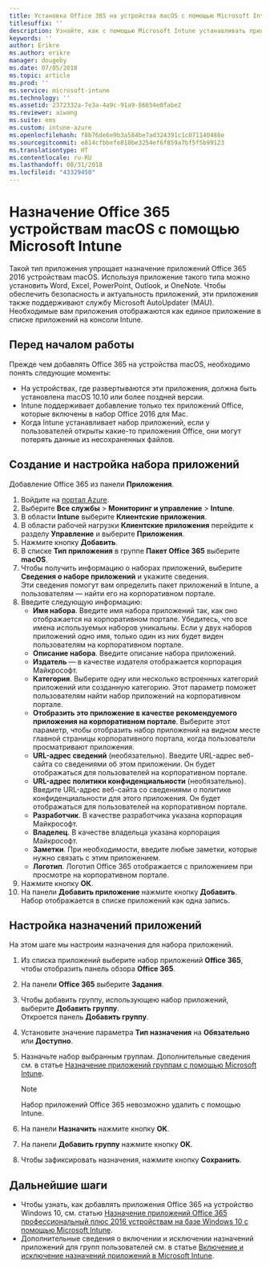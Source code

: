 ```yaml
---
title: Установка Office 365 на устройства macOS с помощью Microsoft Intune
titlesuffix: ''
description: Узнайте, как с помощью Microsoft Intune устанавливать приложения Office 365 на устройствах с macOS.
keywords: ''
author: Erikre
ms.author: erikre
manager: dougeby
ms.date: 07/05/2018
ms.topic: article
ms.prod: ''
ms.service: microsoft-intune
ms.technology: ''
ms.assetid: 2372332a-7e3a-4a9c-91a9-86654e0fabe2
ms.reviewer: aiwang
ms.suite: ems
ms.custom: intune-azure
ms.openlocfilehash: f8b76de6e9b3a584be7ad324391c1c071140488e
ms.sourcegitcommit: e814cfbbefe818be3254ef6f859a7bf5f5b99123
ms.translationtype: HT
ms.contentlocale: ru-RU
ms.lasthandoff: 08/31/2018
ms.locfileid: "43329450"
---
```

# <a name="assign-office-365-to-macos-devices-with-microsoft-intune"></a>Назначение Office 365 устройствам macOS с помощью Microsoft Intune

Такой тип приложения упрощает назначение приложений Office 365 2016 устройствам macOS. Используя приложение такого типа можно установить Word, Excel, PowerPoint, Outlook, и OneNote. Чтобы обеспечить безопасность и актуальность приложений, эти приложения также поддерживают службу Microsoft AutoUpdater (MAU). Необходимые вам приложения отображаются как единое приложение в списке приложений на консоли Intune.


## <a name="before-you-start"></a>Перед началом работы

Прежде чем добавлять Office 365 на устройства macOS, необходимо понять следующие моменты:

- На устройствах, где развертываются эти приложения, должна быть установлена macOS 10.10 или более поздней версии.
- Intune поддерживает добавление только тех приложений Office, которые включены в набор Office 2016 для Mac.
- Когда Intune устанавливает набор приложений, если у пользователей открыты какие-то приложения Office, они могут потерять данные из несохраненных файлов.

## <a name="create-and-configure-the-app-suite"></a>Создание и настройка набора приложений

Добавление Office 365 из панели **Приложения**.
1. Войдите на [портал Azure](https://portal.azure.com).
2. Выберите **Все службы** > **Мониторинг и управление** > **Intune**.
3. В области **Intune** выберите **Клиентские приложения**.
4. В области рабочей нагрузки **Клиентские приложения** перейдите к разделу **Управление** и выберите **Приложения**. 
5. Нажмите кнопку **Добавить**.
6. В списке **Тип приложения** в группе **Пакет Office 365** выберите **macOS**.
7. Чтобы получить информацию о наборах приложений, выберите **Сведения о наборе приложений** и укажите сведения.  
    Эти сведения помогут вам определить пакет приложений в Intune, а пользователям — найти его на корпоративном портале.
8. Введите следующую информацию:
    - **Имя набора**. Введите имя набора приложений так, как оно отображается на корпоративном портале. Убедитесь, что все имена используемых наборов уникальны. Если у двух наборов приложений одно имя, только один из них будет виден пользователям на корпоративном портале.
    - **Описание набора**. Введите описание набора приложений.
    - **Издатель** — в качестве издателя отображается корпорация Майкрософт.
    - **Категория**. Выберите одну или несколько встроенных категорий приложений или созданную категорию. Этот параметр поможет пользователям найти набор приложений на корпоративном портале.
    - **Отобразить это приложение в качестве рекомендуемого приложения на корпоративном портале**. Выберите этот параметр, чтобы отобразить набор приложений на видном месте главной страницы корпоративного портала, когда пользователи просматривают приложения.
    - **URL-адрес сведений** (необязательно). Введите URL-адрес веб-сайта со сведениями об этом приложении. Он будет отображаться для пользователей на корпоративном портале.
    - **URL-адрес политики конфиденциальности** (необязательно). Введите URL-адрес веб-сайта со сведениями о политике конфиденциальности для этого приложения. Он будет отображаться для пользователей на корпоративном портале.
    - **Разработчик**. В качестве разработчика указана корпорация Майкрософт.
    - **Владелец**. В качестве владельца указана корпорация Майкрософт.
    - **Заметки**. При необходимости, введите любые заметки, которые нужно связать с этим приложением.
    - **Логотип**. Логотип Office 365 отображается с приложением при просмотре на корпоративном портале.
9. Нажмите кнопку **ОК**.
10. На панели **Добавить приложение** нажмите кнопку **Добавить**.  
    Набор отображается в списке приложений как одна запись.

## <a name="configure-app-assignments"></a>Настройка назначений приложений

На этом шаге мы настроим назначения для набора приложений. 

1. Из списка приложений выберите набор приложений **Office 365**, чтобы отобразить панель обзора **Office 365**.
2. На панели **Office 365** выберите **Задания**.
3. Чтобы добавить группу, использующею набор приложений, выберите **Добавить группу**.  
    Откроется панель **Добавить группу**.
4. Установите значение параметра **Тип назначения** на **Обязательно** или **Доступно**.
5. Назначьте набор выбранным группам. Дополнительные сведения см. в статье [Назначение приложений группам с помощью Microsoft Intune](apps-deploy.md).

    >[!Note]
    > Набор приложений Office 365 невозможно удалить с помощью Intune.

5. На панели **Назначить** нажмите кнопку **OK**.
6. На панели **Добавить группу** нажмите кнопку **OK**.
7. Чтобы зафиксировать назначения, нажмите кнопку **Сохранить**.

## <a name="next-steps"></a>Дальнейшие шаги

- Чтобы узнать, как добавлять приложения Office 365 на устройство Windows 10, см. статью [Назначение приложений Office 365 профессиональный плюс 2016 устройствам на базе Windows 10 с помощью Microsoft Intune](apps-add-office365.md).
- Дополнительные сведения о включении и исключении назначений приложений для групп пользователей см. в статье [Включение и исключение назначений приложений в Microsoft Intune](apps-inc-exl-assignments.md).
